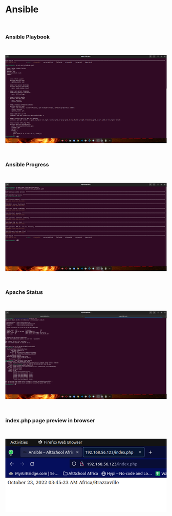 # **Ansible**

<br>

### Ansible Playbook

<br>

![Ansible Playbook](./images/playbook.png "Ansible Playbook")

<br>

### Ansible Progress

<br>

![Ansible Playbook](./images/playbook_progress.png "Ansible Playbook Progress")

<br>

### Apache Status

<br>

![Apache Status](./images/apache_status.png "Apache Status")

<br>

### index.php page preview in browser

<br>

![Index Preview](./images/index_php_preview.png "Index Preview")